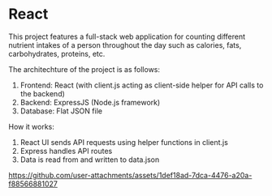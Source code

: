 # React

This project features a full-stack web application for counting different nutrient intakes of a person throughout the day such as calories, fats, carbohydrates, proteins, etc. 

The architechture of the project is as follows:
  1. Frontend: React (with client.js acting as client-side helper for API calls to the backend)
  2. Backend: ExpressJS (Node.js framework)
  3. Database: Flat JSON file

How it works:
  1. React UI sends API requests using helper functions in client.js
  2. Express handles API routes
  3. Data is read from and written to data.json





https://github.com/user-attachments/assets/1def18ad-7dca-4476-a20a-f88566881027

